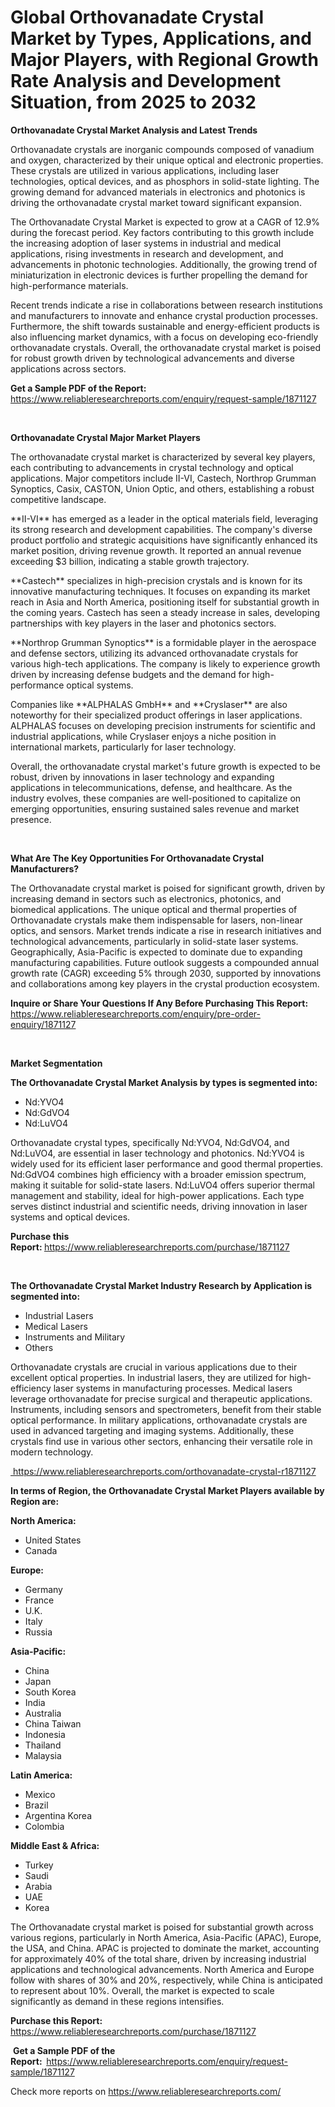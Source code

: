 <p><h1>Global Orthovanadate Crystal Market by Types, Applications, and Major Players, with Regional Growth Rate Analysis and Development Situation, from 2025 to 2032</h1></p><p><strong>Orthovanadate Crystal Market Analysis and Latest Trends</strong></p>
<p><p>Orthovanadate crystals are inorganic compounds composed of vanadium and oxygen, characterized by their unique optical and electronic properties. These crystals are utilized in various applications, including laser technologies, optical devices, and as phosphors in solid-state lighting. The growing demand for advanced materials in electronics and photonics is driving the orthovanadate crystal market toward significant expansion.</p><p>The Orthovanadate Crystal Market is expected to grow at a CAGR of 12.9% during the forecast period. Key factors contributing to this growth include the increasing adoption of laser systems in industrial and medical applications, rising investments in research and development, and advancements in photonic technologies. Additionally, the growing trend of miniaturization in electronic devices is further propelling the demand for high-performance materials. </p><p>Recent trends indicate a rise in collaborations between research institutions and manufacturers to innovate and enhance crystal production processes. Furthermore, the shift towards sustainable and energy-efficient products is also influencing market dynamics, with a focus on developing eco-friendly orthovanadate crystals. Overall, the orthovanadate crystal market is poised for robust growth driven by technological advancements and diverse applications across sectors.</p></p>
<p><strong>Get a Sample PDF of the Report:&nbsp;</strong> <a href="https://www.reliableresearchreports.com/enquiry/request-sample/1871127?utm_campaign=2307&utm_medium=2&utm_source=Github&utm_content=ia&utm_term=13022025&utm_id=orthovanadate-crystal">https://www.reliableresearchreports.com/enquiry/request-sample/1871127</a></p>
<p>&nbsp;</p>
<p><strong>Orthovanadate Crystal Major Market Players</strong></p>
<p><p>The orthovanadate crystal market is characterized by several key players, each contributing to advancements in crystal technology and optical applications. Major competitors include II-VI, Castech, Northrop Grumman Synoptics, Casix, CASTON, Union Optic, and others, establishing a robust competitive landscape.</p><p>**II-VI** has emerged as a leader in the optical materials field, leveraging its strong research and development capabilities. The company's diverse product portfolio and strategic acquisitions have significantly enhanced its market position, driving revenue growth. It reported an annual revenue exceeding $3 billion, indicating a stable growth trajectory.</p><p>**Castech** specializes in high-precision crystals and is known for its innovative manufacturing techniques. It focuses on expanding its market reach in Asia and North America, positioning itself for substantial growth in the coming years. Castech has seen a steady increase in sales, developing partnerships with key players in the laser and photonics sectors.</p><p>**Northrop Grumman Synoptics** is a formidable player in the aerospace and defense sectors, utilizing its advanced orthovanadate crystals for various high-tech applications. The company is likely to experience growth driven by increasing defense budgets and the demand for high-performance optical systems.</p><p>Companies like **ALPHALAS GmbH** and **Cryslaser** are also noteworthy for their specialized product offerings in laser applications. ALPHALAS focuses on developing precision instruments for scientific and industrial applications, while Cryslaser enjoys a niche position in international markets, particularly for laser technology.</p><p>Overall, the orthovanadate crystal market's future growth is expected to be robust, driven by innovations in laser technology and expanding applications in telecommunications, defense, and healthcare. As the industry evolves, these companies are well-positioned to capitalize on emerging opportunities, ensuring sustained sales revenue and market presence.</p></p>
<p>&nbsp;</p>
<p><strong>What Are The Key Opportunities For Orthovanadate Crystal Manufacturers?</strong></p>
<p><p>The Orthovanadate crystal market is poised for significant growth, driven by increasing demand in sectors such as electronics, photonics, and biomedical applications. The unique optical and thermal properties of Orthovanadate crystals make them indispensable for lasers, non-linear optics, and sensors. Market trends indicate a rise in research initiatives and technological advancements, particularly in solid-state laser systems. Geographically, Asia-Pacific is expected to dominate due to expanding manufacturing capabilities. Future outlook suggests a compounded annual growth rate (CAGR) exceeding 5% through 2030, supported by innovations and collaborations among key players in the crystal production ecosystem.</p></p>
<p><strong>Inquire or Share Your Questions If Any Before Purchasing This Report:</strong> <a href="https://www.reliableresearchreports.com/enquiry/pre-order-enquiry/1871127?utm_campaign=2307&utm_medium=2&utm_source=Github&utm_content=ia&utm_term=13022025&utm_id=orthovanadate-crystal">https://www.reliableresearchreports.com/enquiry/pre-order-enquiry/1871127</a></p>
<p>&nbsp;</p>
<p><strong>Market Segmentation</strong></p>
<p><strong>The Orthovanadate Crystal Market Analysis by types is segmented into:</strong></p>
<p><ul><li>Nd:YVO4</li><li>Nd:GdVO4</li><li>Nd:LuVO4</li></ul></p>
<p><p>Orthovanadate crystal types, specifically Nd:YVO4, Nd:GdVO4, and Nd:LuVO4, are essential in laser technology and photonics. Nd:YVO4 is widely used for its efficient laser performance and good thermal properties. Nd:GdVO4 combines high efficiency with a broader emission spectrum, making it suitable for solid-state lasers. Nd:LuVO4 offers superior thermal management and stability, ideal for high-power applications. Each type serves distinct industrial and scientific needs, driving innovation in laser systems and optical devices.</p></p>
<p><strong>Purchase this Report:&nbsp;</strong><a href="https://www.reliableresearchreports.com/purchase/1871127?utm_campaign=2307&utm_medium=2&utm_source=Github&utm_content=ia&utm_term=13022025&utm_id=orthovanadate-crystal">https://www.reliableresearchreports.com/purchase/1871127</a></p>
<p>&nbsp;</p>
<p><strong>The Orthovanadate Crystal Market Industry Research by Application is segmented into:</strong></p>
<p><ul><li>Industrial Lasers</li><li>Medical Lasers</li><li>Instruments and Military</li><li>Others</li></ul></p>
<p><p>Orthovanadate crystals are crucial in various applications due to their excellent optical properties. In industrial lasers, they are utilized for high-efficiency laser systems in manufacturing processes. Medical lasers leverage orthovanadate for precise surgical and therapeutic applications. Instruments, including sensors and spectrometers, benefit from their stable optical performance. In military applications, orthovanadate crystals are used in advanced targeting and imaging systems. Additionally, these crystals find use in various other sectors, enhancing their versatile role in modern technology.</p></p>
<p><a href="https://www.reliableresearchreports.com/orthovanadate-crystal-r1871127?utm_campaign=2307&utm_medium=2&utm_source=Github&utm_content=ia&utm_term=13022025&utm_id=orthovanadate-crystal">&nbsp;https://www.reliableresearchreports.com/orthovanadate-crystal-r1871127</a></p>
<p><strong>In terms of Region, the Orthovanadate Crystal Market Players available by Region are:</strong></p>
<p>
    <p> <strong> North America: </strong>
        <ul>
            <li>United States</li>
            <li>Canada</li>
        </ul>
        </p> 
    <p> <strong> Europe: </strong>
        <ul>
            <li>Germany</li>
            <li>France</li>
            <li>U.K.</li>
            <li>Italy</li>
            <li>Russia</li>
        </ul>
        </p> 
    <p> <strong> Asia-Pacific: </strong>
        <ul>
            <li>China</li>
            <li>Japan</li>
            <li>South Korea</li>
            <li>India</li>
            <li>Australia</li>
            <li>China Taiwan</li>
            <li>Indonesia</li>
            <li>Thailand</li>
            <li>Malaysia</li>
        </ul>
        </p> 
    <p> <strong> Latin America: </strong>
        <ul>
            <li>Mexico</li>
            <li>Brazil</li>
            <li>Argentina Korea</li>
            <li>Colombia</li>
        </ul>
        </p> 
    <p> <strong> Middle East & Africa: </strong>
        <ul>
            <li>Turkey</li>
            <li>Saudi</li>
            <li>Arabia</li>
            <li>UAE</li>
            <li>Korea</li>
        </ul>
    </p>
    </p>
<p><p>The Orthovanadate crystal market is poised for substantial growth across various regions, particularly in North America, Asia-Pacific (APAC), Europe, the USA, and China. APAC is projected to dominate the market, accounting for approximately 40% of the total share, driven by increasing industrial applications and technological advancements. North America and Europe follow with shares of 30% and 20%, respectively, while China is anticipated to represent about 10%. Overall, the market is expected to scale significantly as demand in these regions intensifies.</p></p>
<p><strong>Purchase this Report: </strong><a href="https://www.reliableresearchreports.com/purchase/1871127?utm_campaign=2307&utm_medium=2&utm_source=Github&utm_content=ia&utm_term=13022025&utm_id=orthovanadate-crystal">https://www.reliableresearchreports.com/purchase/1871127</a></p>
<p>&nbsp;<strong>Get a Sample PDF of the Report:&nbsp;&nbsp;</strong><a href="https://www.reliableresearchreports.com/enquiry/request-sample/1871127?utm_campaign=2307&utm_medium=2&utm_source=Github&utm_content=ia&utm_term=13022025&utm_id=orthovanadate-crystal">https://www.reliableresearchreports.com/enquiry/request-sample/1871127</a></p>
<p><strong></strong></p>
<p>Check more reports on <a href="https://www.reliableresearchreports.com/?utm_campaign=2307&utm_medium=2&utm_source=Github&utm_content=ia&utm_term=13022025&utm_id=orthovanadate-crystal">https://www.reliableresearchreports.com/</a></p>